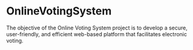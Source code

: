 # OnlineVotingSystem
The objective of the Online Voting System project is to develop a secure, user-friendly, and efficient web-based platform that facilitates electronic voting. 
